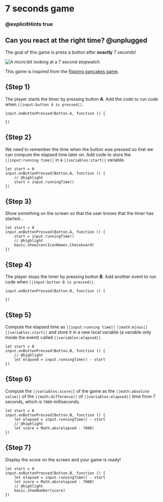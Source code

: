 # 7 seconds game

### @explicitHints true

## Can you react at the right time? @unplugged

The goal of this game is press a button after **exactly** 7 seconds!

![A micro:bit looking at a 7 second stopwatch](/static/mb/projects/7-seconds.png)

This game is inspired from the [flipping pancakes game](https://www.elecfreaks.com/blog/post/flipping-pancakes-microbit-game.html).

## {Step 1}

The player starts the timer by pressing button **A**. Add the code to run code when
``||input:button A is pressed||``.

```spy
input.onButtonPressed(Button.A, function () {
	
})
```

## {Step 2}

We need to remember the time when the button was pressed so that we can compute the elapsed
time later on. Add code to store the ``||input:running time||`` in a ``||variables:start||``
variable.

```spy
let start = 0
input.onButtonPressed(Button.A, function () {
    // @highlight
    start = input.runningTime()
})
```

## {Step 3}

Show something on the screen so that the user knows that the timer has started...

```spy
let start = 0
input.onButtonPressed(Button.A, function () {
    start = input.runningTime()
    // @highlight
    basic.showIcon(IconNames.Chessboard)
})
```

## {Step 4}

The player stops the timer by pressing button **B**. Add another event to run code when
``||input:button B is pressed||``.

```spy
input.onButtonPressed(Button.B, function () {
	
})
```

## {Step 5}

Compute the elapsed time as ``||input:running time||`` ``||math:minus||`` ``||variables:start||`` and
store it in a new local variable (a variable only inside the event) called ``||variables:elapsed||``.

```spy
let start = 0
input.onButtonPressed(Button.B, function () {
    // @highlight
    let elapsed = input.runningTime() - start
})
```

## {Step 6}

Compute the ``||variables:score||`` of the game as the ``||math:absolute value||`` of the
``||math:difference||`` of ``||variables:elapsed||`` time from 7 seconds, which is `7000`
milliseconds.

```spy
let start = 0
input.onButtonPressed(Button.B, function () {
    let elapsed = input.runningTime() - start
    // @highlight
    let score = Math.abs(elapsed - 7000)
})
```

## {Step 7}

Display the score on the screen and your game is ready!

```spy
let start = 0
input.onButtonPressed(Button.B, function () {
    let elapsed = input.runningTime() - start
    let score = Math.abs(elapsed - 7000)
    // @highlight
    basic.showNumber(score)
})
```

